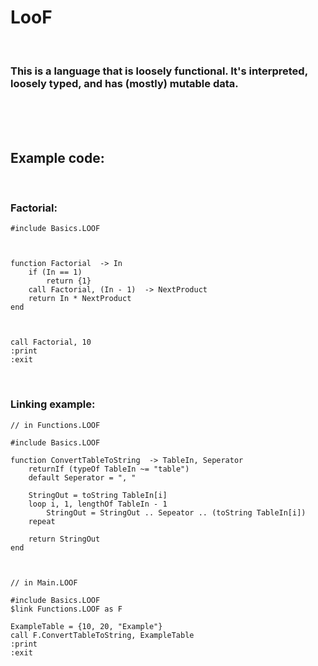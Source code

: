# LooF

<br>

### This is a language that is loosely functional. It's interpreted, loosely typed, and has (mostly) mutable data.

<br>
<br>
<br>

## Example code:

<br>

### Factorial:

```
#include Basics.LOOF



function Factorial  -> In
	if (In == 1)
		return {1}
	call Factorial, (In - 1)  -> NextProduct
	return In * NextProduct
end



call Factorial, 10
:print
:exit
```

<br>

### Linking example:

```
// in Functions.LOOF

#include Basics.LOOF

function ConvertTableToString  -> TableIn, Seperator
	returnIf (typeOf TableIn ~= "table")
	default Seperator = ", "
	
	StringOut = toString TableIn[i]
	loop i, 1, lengthOf TableIn - 1
		StringOut = StringOut .. Sepeator .. (toString TableIn[i])
	repeat
	
	return StringOut
end



// in Main.LOOF

#include Basics.LOOF
$link Functions.LOOF as F

ExampleTable = {10, 20, "Example"}
call F.ConvertTableToString, ExampleTable
:print
:exit
```
